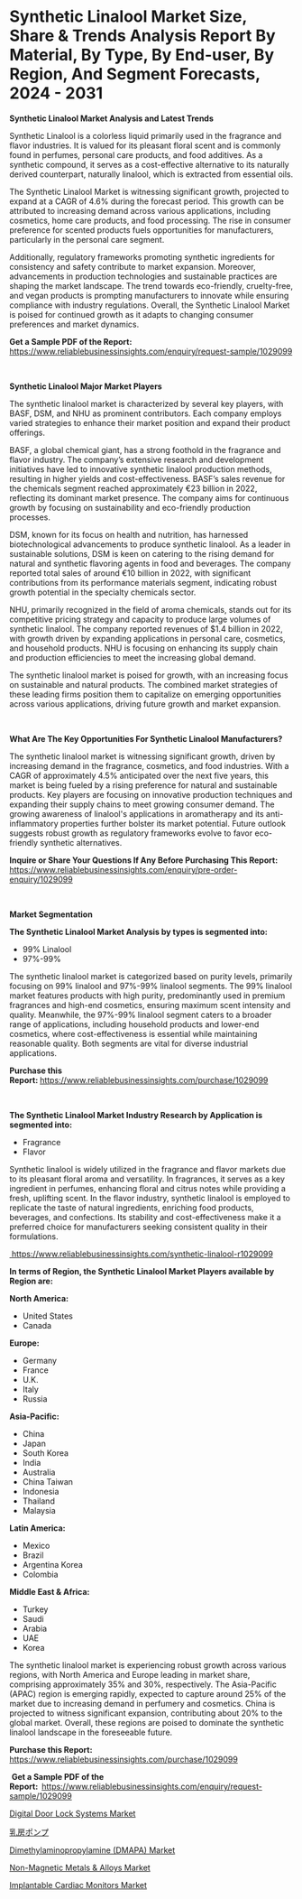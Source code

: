 <p><h1>Synthetic Linalool Market Size, Share & Trends Analysis Report By Material, By Type, By End-user, By Region, And Segment Forecasts, 2024 - 2031</h1></p><p><strong>Synthetic Linalool Market Analysis and Latest Trends</strong></p>
<p><p>Synthetic Linalool is a colorless liquid primarily used in the fragrance and flavor industries. It is valued for its pleasant floral scent and is commonly found in perfumes, personal care products, and food additives. As a synthetic compound, it serves as a cost-effective alternative to its naturally derived counterpart, naturally linalool, which is extracted from essential oils.</p><p>The Synthetic Linalool Market is witnessing significant growth, projected to expand at a CAGR of 4.6% during the forecast period. This growth can be attributed to increasing demand across various applications, including cosmetics, home care products, and food processing. The rise in consumer preference for scented products fuels opportunities for manufacturers, particularly in the personal care segment.</p><p>Additionally, regulatory frameworks promoting synthetic ingredients for consistency and safety contribute to market expansion. Moreover, advancements in production technologies and sustainable practices are shaping the market landscape. The trend towards eco-friendly, cruelty-free, and vegan products is prompting manufacturers to innovate while ensuring compliance with industry regulations. Overall, the Synthetic Linalool Market is poised for continued growth as it adapts to changing consumer preferences and market dynamics.</p></p>
<p><strong>Get a Sample PDF of the Report:&nbsp;</strong> <a href="https://www.reliablebusinessinsights.com/enquiry/request-sample/1029099">https://www.reliablebusinessinsights.com/enquiry/request-sample/1029099</a></p>
<p>&nbsp;</p>
<p><strong>Synthetic Linalool Major Market Players</strong></p>
<p><p>The synthetic linalool market is characterized by several key players, with BASF, DSM, and NHU as prominent contributors. Each company employs varied strategies to enhance their market position and expand their product offerings.</p><p>BASF, a global chemical giant, has a strong foothold in the fragrance and flavor industry. The company’s extensive research and development initiatives have led to innovative synthetic linalool production methods, resulting in higher yields and cost-effectiveness. BASF’s sales revenue for the chemicals segment reached approximately €23 billion in 2022, reflecting its dominant market presence. The company aims for continuous growth by focusing on sustainability and eco-friendly production processes.</p><p>DSM, known for its focus on health and nutrition, has harnessed biotechnological advancements to produce synthetic linalool. As a leader in sustainable solutions, DSM is keen on catering to the rising demand for natural and synthetic flavoring agents in food and beverages. The company reported total sales of around €10 billion in 2022, with significant contributions from its performance materials segment, indicating robust growth potential in the specialty chemicals sector.</p><p>NHU, primarily recognized in the field of aroma chemicals, stands out for its competitive pricing strategy and capacity to produce large volumes of synthetic linalool. The company reported revenues of $1.4 billion in 2022, with growth driven by expanding applications in personal care, cosmetics, and household products. NHU is focusing on enhancing its supply chain and production efficiencies to meet the increasing global demand.</p><p>The synthetic linalool market is poised for growth, with an increasing focus on sustainable and natural products. The combined market strategies of these leading firms position them to capitalize on emerging opportunities across various applications, driving future growth and market expansion.</p></p>
<p>&nbsp;</p>
<p><strong>What Are The Key Opportunities For Synthetic Linalool Manufacturers?</strong></p>
<p><p>The synthetic linalool market is witnessing significant growth, driven by increasing demand in the fragrance, cosmetics, and food industries. With a CAGR of approximately 4.5% anticipated over the next five years, this market is being fueled by a rising preference for natural and sustainable products. Key players are focusing on innovative production techniques and expanding their supply chains to meet growing consumer demand. The growing awareness of linalool's applications in aromatherapy and its anti-inflammatory properties further bolster its market potential. Future outlook suggests robust growth as regulatory frameworks evolve to favor eco-friendly synthetic alternatives.</p></p>
<p><strong>Inquire or Share Your Questions If Any Before Purchasing This Report:</strong> <a href="https://www.reliablebusinessinsights.com/enquiry/pre-order-enquiry/1029099">https://www.reliablebusinessinsights.com/enquiry/pre-order-enquiry/1029099</a></p>
<p>&nbsp;</p>
<p><strong>Market Segmentation</strong></p>
<p><strong>The Synthetic Linalool Market Analysis by types is segmented into:</strong></p>
<p><ul><li>99% Linalool</li><li>97%-99%</li></ul></p>
<p><p>The synthetic linalool market is categorized based on purity levels, primarily focusing on 99% linalool and 97%-99% linalool segments. The 99% linalool market features products with high purity, predominantly used in premium fragrances and high-end cosmetics, ensuring maximum scent intensity and quality. Meanwhile, the 97%-99% linalool segment caters to a broader range of applications, including household products and lower-end cosmetics, where cost-effectiveness is essential while maintaining reasonable quality. Both segments are vital for diverse industrial applications.</p></p>
<p><strong>Purchase this Report:&nbsp;</strong><a href="https://www.reliablebusinessinsights.com/purchase/1029099">https://www.reliablebusinessinsights.com/purchase/1029099</a></p>
<p>&nbsp;</p>
<p><strong>The Synthetic Linalool Market Industry Research by Application is segmented into:</strong></p>
<p><ul><li>Fragrance</li><li>Flavor</li></ul></p>
<p><p>Synthetic linalool is widely utilized in the fragrance and flavor markets due to its pleasant floral aroma and versatility. In fragrances, it serves as a key ingredient in perfumes, enhancing floral and citrus notes while providing a fresh, uplifting scent. In the flavor industry, synthetic linalool is employed to replicate the taste of natural ingredients, enriching food products, beverages, and confections. Its stability and cost-effectiveness make it a preferred choice for manufacturers seeking consistent quality in their formulations.</p></p>
<p><a href="https://www.reliablebusinessinsights.com/synthetic-linalool-r1029099">&nbsp;https://www.reliablebusinessinsights.com/synthetic-linalool-r1029099</a></p>
<p><strong>In terms of Region, the Synthetic Linalool Market Players available by Region are:</strong></p>
<p>
    <p> <strong> North America: </strong>
        <ul>
            <li>United States</li>
            <li>Canada</li>
        </ul>
        </p> 
    <p> <strong> Europe: </strong>
        <ul>
            <li>Germany</li>
            <li>France</li>
            <li>U.K.</li>
            <li>Italy</li>
            <li>Russia</li>
        </ul>
        </p> 
    <p> <strong> Asia-Pacific: </strong>
        <ul>
            <li>China</li>
            <li>Japan</li>
            <li>South Korea</li>
            <li>India</li>
            <li>Australia</li>
            <li>China Taiwan</li>
            <li>Indonesia</li>
            <li>Thailand</li>
            <li>Malaysia</li>
        </ul>
        </p> 
    <p> <strong> Latin America: </strong>
        <ul>
            <li>Mexico</li>
            <li>Brazil</li>
            <li>Argentina Korea</li>
            <li>Colombia</li>
        </ul>
        </p> 
    <p> <strong> Middle East & Africa: </strong>
        <ul>
            <li>Turkey</li>
            <li>Saudi</li>
            <li>Arabia</li>
            <li>UAE</li>
            <li>Korea</li>
        </ul>
    </p>
    </p>
<p><p>The synthetic linalool market is experiencing robust growth across various regions, with North America and Europe leading in market share, comprising approximately 35% and 30%, respectively. The Asia-Pacific (APAC) region is emerging rapidly, expected to capture around 25% of the market due to increasing demand in perfumery and cosmetics. China is projected to witness significant expansion, contributing about 20% to the global market. Overall, these regions are poised to dominate the synthetic linalool landscape in the foreseeable future.</p></p>
<p><strong>Purchase this Report: </strong><a href="https://www.reliablebusinessinsights.com/purchase/1029099">https://www.reliablebusinessinsights.com/purchase/1029099</a></p>
<p>&nbsp;<strong>Get a Sample PDF of the Report:&nbsp;&nbsp;</strong><a href="https://www.reliablebusinessinsights.com/enquiry/request-sample/1029099">https://www.reliablebusinessinsights.com/enquiry/request-sample/1029099</a></p>
<p><strong></strong></p>
<p><p><a href="https://github.com/hrhzhypq19/Market-Research-Report-List-1/blob/main/digital-door-lock-systems-market.md">Digital Door Lock Systems Market</a></p><p><a href="https://medium.com/@carengczpoe/2024%E5%B9%B4%E3%81%8B%E3%82%892031%E5%B9%B4%E3%81%BE%E3%81%A7%E3%81%AE9-5-%E3%81%AEcagr%E3%81%A7%E6%8B%A1%E5%A4%A7%E3%81%97%E3%81%A6%E3%81%84%E3%82%8B%E4%B9%B3%E9%A6%96%E3%83%9D%E3%83%B3%E3%83%97%E5%B8%82%E5%A0%B4%E3%81%AE%E8%A6%8F%E6%A8%A1%E3%81%AB%E3%81%A4%E3%81%84%E3%81%A6%E3%81%AE%E6%B4%9E%E5%AF%9F-033edfea7aa5">乳房ポンプ</a></p><p><a href="https://github.com/angelajermaine/Market-Research-Report-List-5/blob/main/dimethylaminopropylamine-dmapa-market.md">Dimethylaminopropylamine (DMAPA) Market</a></p><p><a href="https://issuu.com/reportprime-2/docs/non-magnetic-metals-alloys-market-s_80f2ab6b9b6bd4">Non-Magnetic Metals & Alloys Market</a></p><p><a href="https://www.linkedin.com/pulse/implantable-cardiac-monitors-market-research-report-forecast-dkuje?trackingId=j6RgWlUnR%2FGLxzVfclxVGQ%3D%3D">Implantable Cardiac Monitors Market</a></p></p>